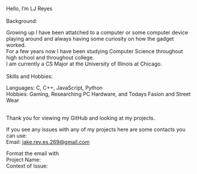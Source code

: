 Hello, I’m LJ Reyes <br/>
<br />
Background: <br />

Growing up I have been attatched to a computer or some computer device playing around and always having some curiosity on how the gadget worked. <br />
For a few years now I have been studying Computer Science throughout high school and throughout college. <br />
I am currently a CS Major at the University of Illinois at Chicago. <br />
<br />
Skills and Hobbies: <br />

Languages: C, C++, JavaScript, Python <br />
Hobbies: Gaming, Researching PC Hardware, and Todays Fasion and Street Wear <br />

<br />
Thank you for viewing my GitHub and looking at my projects. <br />

If you see any issues with any of my projects here are some contacts you can use:
<br />Email: jake.rey.es.269@gmail.com

Format the email with <br />
Project Name:<br />
Context of Issue: <br />


